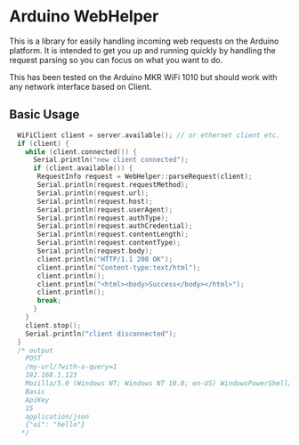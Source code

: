 Arduino WebHelper
=================

This is a library for easily handling incoming web requests on the Arduino platform. It is intended to get you up and running quickly by handling the request parsing so you can focus on what you want to do.

This has been tested on the Arduino MKR WiFi 1010 but should work with any network interface based on Client.

## Basic Usage
```c++
  WiFiClient client = server.available(); // or ethernet client etc.
  if (client) {
    while (client.connected()) {      
      Serial.println("new client connected");
      if (client.available()) {
       RequestInfo request = WebHelper::parseRequest(client);
       Serial.println(request.requestMethod);
       Serial.println(request.url);
       Serial.println(request.host);
       Serial.println(request.userAgent);
       Serial.println(request.authType);
       Serial.println(request.authCredential);
       Serial.println(request.contentLength);
       Serial.println(request.contentType);
       Serial.println(request.body);
       client.println("HTTP/1.1 200 OK");
       client.println("Content-type:text/html");
       client.println();
       client.println("<html><body>Success</body></html>");
       client.println();
       break;
      }
    }
    client.stop();
    Serial.println("client disconnected");
  }
  /* output
    POST
    /my-url/?with-a-query=1
    192.168.1.123
    Mozilla/5.0 (Windows NT; Windows NT 10.0; en-US) WindowsPowerShell/5.1.18362.752
    Basic
    ApiKey
    15
    application/json
    {"oi": "hello"}  
   */

```

